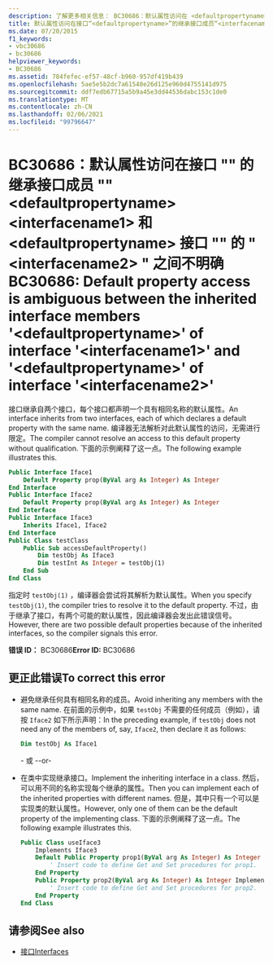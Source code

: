 ```yaml
---
description: 了解更多相关信息： BC30686：默认属性访问在 <defaultpropertyname> 接口 "" 的继承接口成员 "" <interfacename1> 和接口 "" <defaultpropertyname> 的 "" 之间不明确<interfacename2>
title: 默认属性访问在接口“<defaultpropertyname>”的继承接口成员“<interfacename1>”和接口“<defaultpropertyname>”的“<interfacename2>”之间不明确
ms.date: 07/20/2015
f1_keywords:
- vbc30686
- bc30686
helpviewer_keywords:
- BC30686
ms.assetid: 784fefec-ef57-48cf-b960-957df419b439
ms.openlocfilehash: 5ae5e5b2dc7a61540e26d125e960d4755141d975
ms.sourcegitcommit: ddf7edb67715a5b9a45e3dd44536dabc153c1de0
ms.translationtype: MT
ms.contentlocale: zh-CN
ms.lasthandoff: 02/06/2021
ms.locfileid: "99796647"
---
```

# <a name="bc30686-default-property-access-is-ambiguous-between-the-inherited-interface-members-defaultpropertyname-of-interface-interfacename1-and-defaultpropertyname-of-interface-interfacename2"></a><span data-ttu-id="2019d-103">BC30686：默认属性访问在接口 "" 的继承接口成员 "" \<defaultpropertyname> \<interfacename1> 和 \<defaultpropertyname> 接口 "" 的 " \<interfacename2> " 之间不明确</span><span class="sxs-lookup"><span data-stu-id="2019d-103">BC30686: Default property access is ambiguous between the inherited interface members '\<defaultpropertyname>' of interface '\<interfacename1>' and '\<defaultpropertyname>' of interface '\<interfacename2>'</span></span>

<span data-ttu-id="2019d-104">接口继承自两个接口，每个接口都声明一个具有相同名称的默认属性。</span><span class="sxs-lookup"><span data-stu-id="2019d-104">An interface inherits from two interfaces, each of which declares a default property with the same name.</span></span> <span data-ttu-id="2019d-105">编译器无法解析对此默认属性的访问，无需进行限定。</span><span class="sxs-lookup"><span data-stu-id="2019d-105">The compiler cannot resolve an access to this default property without qualification.</span></span> <span data-ttu-id="2019d-106">下面的示例阐释了这一点。</span><span class="sxs-lookup"><span data-stu-id="2019d-106">The following example illustrates this.</span></span>

```vb
Public Interface Iface1
    Default Property prop(ByVal arg As Integer) As Integer
End Interface
Public Interface Iface2
    Default Property prop(ByVal arg As Integer) As Integer
End Interface
Public Interface Iface3
    Inherits Iface1, Iface2
End Interface
Public Class testClass
    Public Sub accessDefaultProperty()
        Dim testObj As Iface3
        Dim testInt As Integer = testObj(1)
    End Sub
End Class
```

<span data-ttu-id="2019d-107">指定时 `testObj(1)` ，编译器会尝试将其解析为默认属性。</span><span class="sxs-lookup"><span data-stu-id="2019d-107">When you specify `testObj(1)`, the compiler tries to resolve it to the default property.</span></span> <span data-ttu-id="2019d-108">不过，由于继承了接口，有两个可能的默认属性，因此编译器会发出此错误信号。</span><span class="sxs-lookup"><span data-stu-id="2019d-108">However, there are two possible default properties because of the inherited interfaces, so the compiler signals this error.</span></span>

<span data-ttu-id="2019d-109">**错误 ID：** BC30686</span><span class="sxs-lookup"><span data-stu-id="2019d-109">**Error ID:** BC30686</span></span>

## <a name="to-correct-this-error"></a><span data-ttu-id="2019d-110">更正此错误</span><span class="sxs-lookup"><span data-stu-id="2019d-110">To correct this error</span></span>

- <span data-ttu-id="2019d-111">避免继承任何具有相同名称的成员。</span><span class="sxs-lookup"><span data-stu-id="2019d-111">Avoid inheriting any members with the same name.</span></span> <span data-ttu-id="2019d-112">在前面的示例中，如果 `testObj` 不需要的任何成员（例如），请按 `Iface2` 如下所示声明：</span><span class="sxs-lookup"><span data-stu-id="2019d-112">In the preceding example, if `testObj` does not need any of the members of, say, `Iface2`, then declare it as follows:</span></span>

  ```vb
  Dim testObj As Iface1
  ```

  <span data-ttu-id="2019d-113">\- 或 -</span><span class="sxs-lookup"><span data-stu-id="2019d-113">\-or-</span></span>

- <span data-ttu-id="2019d-114">在类中实现继承接口。</span><span class="sxs-lookup"><span data-stu-id="2019d-114">Implement the inheriting interface in a class.</span></span> <span data-ttu-id="2019d-115">然后，可以用不同的名称实现每个继承的属性。</span><span class="sxs-lookup"><span data-stu-id="2019d-115">Then you can implement each of the inherited properties with different names.</span></span> <span data-ttu-id="2019d-116">但是，其中只有一个可以是实现类的默认属性。</span><span class="sxs-lookup"><span data-stu-id="2019d-116">However, only one of them can be the default property of the implementing class.</span></span> <span data-ttu-id="2019d-117">下面的示例阐释了这一点。</span><span class="sxs-lookup"><span data-stu-id="2019d-117">The following example illustrates this.</span></span>

  ```vb
  Public Class useIface3
      Implements Iface3
      Default Public Property prop1(ByVal arg As Integer) As Integer Implements Iface1.prop
          ' Insert code to define Get and Set procedures for prop1.
      End Property
      Public Property prop2(ByVal arg As Integer) As Integer Implements Iface2.prop
          ' Insert code to define Get and Set procedures for prop2.
      End Property
  End Class
  ```

## <a name="see-also"></a><span data-ttu-id="2019d-118">请参阅</span><span class="sxs-lookup"><span data-stu-id="2019d-118">See also</span></span>

- [<span data-ttu-id="2019d-119">接口</span><span class="sxs-lookup"><span data-stu-id="2019d-119">Interfaces</span></span>](../../programming-guide/language-features/interfaces/index.md)
